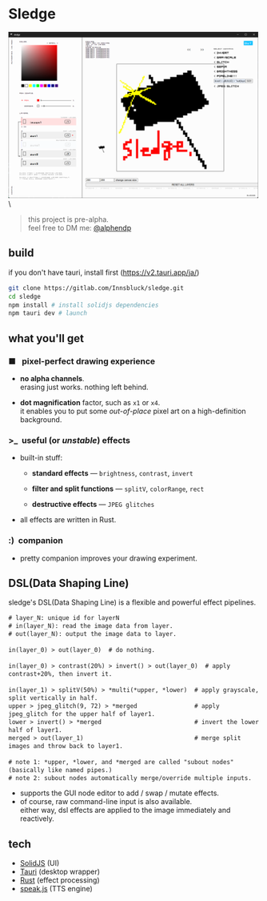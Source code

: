 # Sledge

<img src="./public/readme_intro.png" alt="the picture of a well-drawn sledgehammer." width="500px"/>\

> this project is pre-alpha.  
> feel free to DM me: [@alphendp](https://x.com/alphendp)

## build

if you don't have tauri, install first (https://v2.tauri.app/ja/)

```bash
git clone https://gitlab.com/Innsbluck/sledge.git
cd sledge
npm install # install solidjs dependencies
npm tauri dev # launch
```

## what you'll get

### ■&ensp;&nbsp;pixel-perfect drawing experience

- **no alpha channels**. \
  erasing just works. nothing left behind.

- **dot magnification** factor, such as `x1` or `x4`. \
  it enables you to put some _out-of-place_ pixel art on a high-definition background.

  <!-- some introduction picture for layers -->

### \>\_ &nbsp;useful (or _unstable_) effects

- built-in stuff:

  - **standard effects** — `brightness`, `contrast`, `invert`

  - **filter and split functions** — `splitV`, `colorRange`, `rect`

  - **destructive effects** — `JPEG glitches`

- all effects are written in Rust.

  <!-- some introduction picture for the effects -->

### :)&ensp;companion

- pretty companion improves your drawing experiment.

## DSL(Data Shaping Line)

sledge's DSL(Data Shaping Line) is a flexible and powerful effect pipelines.

```shell
# layer_N: unique id for layerN
# in(layer_N): read the image data from layer.
# out(layer_N): output the image data to layer.

in(layer_0) > out(layer_0)  # do nothing.

in(layer_0) > contrast(20%) > invert() > out(layer_0)  # apply contrast+20%, then invert it.

in(layer_1) > splitV(50%) > *multi(*upper, *lower)  # apply grayscale, split vertically in half.
upper > jpeg_glitch(9, 72) > *merged                # apply jpeg_glitch for the upper half of layer1.
lower > invert() > *merged                          # invert the lower half of layer1.
merged > out(layer_1)                               # merge split images and throw back to layer1.

# note 1: *upper, *lower, and *merged are called "subout nodes" (basically like named pipes.)
# note 2: subout nodes automatically merge/override multiple inputs.
```

- supports the GUI node editor to add / swap / mutate effects.
- of course, raw command-line input is also available.\
  either way, dsl effects are applied to the image immediately and reactively.

## tech

- [SolidJS](https://www.solidjs.com/) (UI)
- [Tauri](https://tauri.app/) (desktop wrapper)
- [Rust](https://www.rust-lang.org/) (effect processing)
- [speak.js](https://github.com/kripken/speak.js/) (TTS engine)
